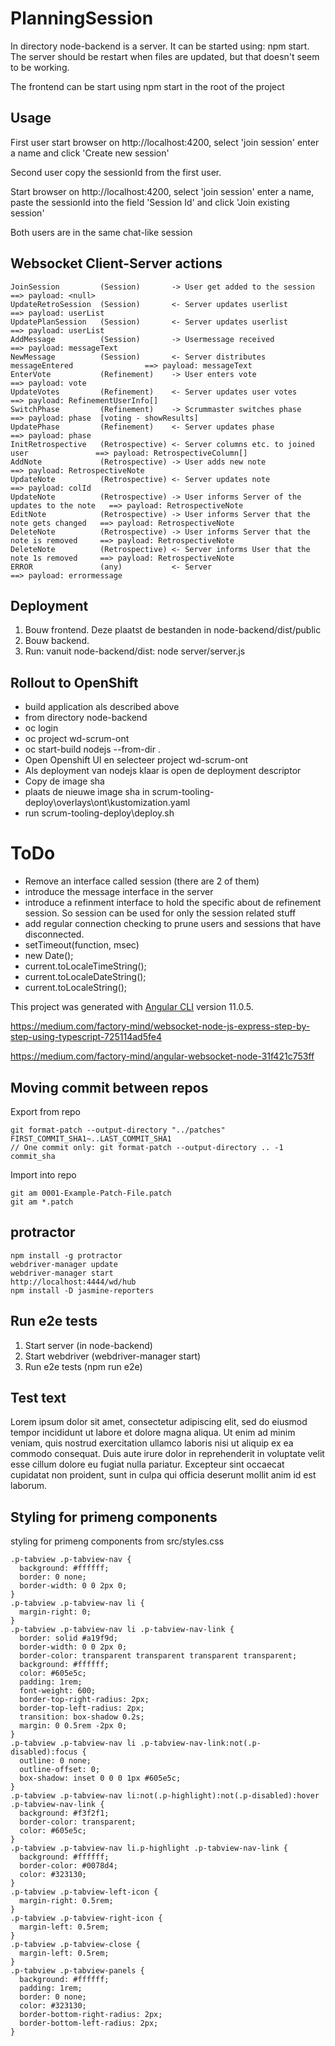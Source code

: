 # PlanningSession

In directory node-backend is a server. It can be started using: npm start.
The server should be restart when files are updated, but that doesn't seem to be working.

The frontend can be start using npm start in the root of the project

## Usage

First user start browser on http://localhost:4200, select 'join session' enter a name and click 'Create new session'

Second user copy the sessionId from the first user.

Start browser on http://localhost:4200, select 'join session' enter a name, paste the sessionId into the field 'Session Id' and click 'Join existing session'

Both users are in the same chat-like session

## Websocket Client-Server actions
```
JoinSession         (Session)       -> User get added to the session                    ==> payload: <null>
UpdateRetroSession  (Session)       <- Server updates userlist                          ==> payload: userList
UpdatePlanSession   (Session)       <- Server updates userlist                          ==> payload: userList
AddMessage          (Session)       -> Usermessage received                             ==> payload: messageText
NewMessage          (Session)       <- Server distributes messageEntered                ==> payload: messageText
EnterVote           (Refinement)    -> User enters vote                                 ==> payload: vote
UpdateVotes         (Refinement)    <- Server updates user votes                        ==> payload: RefinementUserInfo[]
SwitchPhase         (Refinement)    -> Scrummaster switches phase                       ==> payload: phase  [voting - showResults]
UpdatePhase         (Refinement)    <- Server updates phase                             ==> payload: phase
InitRetrospective   (Retrospective) <- Server columns etc. to joined user               ==> payload: RetrospectiveColumn[]
AddNote             (Retrospective) -> User adds new note                               ==> payload: RetrospectiveNote
UpdateNote          (Retrospective) <- Server updates note                              ==> payload: colId
UpdateNote          (Retrospective) -> User informs Server of the updates to the note   ==> payload: RetrospectiveNote
EditNote            (Retrospective) -> User informs Server that the note gets changed   ==> payload: RetrospectiveNote
DeleteNote          (Retrospective) -> User informs Server that the note is removed     ==> payload: RetrospectiveNote
DeleteNote          (Retrospective) <- Server informs User that the note 1s removed     ==> payload: RetrospectiveNote
ERROR               (any)           <- Server                                           ==> payload: errormessage
```
 
## Deployment

1. Bouw frontend. Deze plaatst de bestanden in node-backend/dist/public
1. Bouw backend.
1. Run: vanuit node-backend/dist: node server/server.js

## Rollout to OpenShift

- build application als described above
- from directory node-backend
- oc login
- oc project wd-scrum-ont
- oc start-build nodejs --from-dir .
- Open Openshift UI en selecteer project wd-scrum-ont
- Als deployment van nodejs klaar is open de deployment descriptor
- Copy de image sha
- plaats de nieuwe image sha in scrum-tooling-deploy\overlays\ont\kustomization.yaml
- run scrum-tooling-deploy\deploy.sh

# ToDo
- Remove an interface called session (there are 2 of them)
- introduce the message interface in the server 
- introduce a refinment interface to hold the specific about de refinement session. So session can be used for only the session related stuff
- add regular connection checking to prune users and sessions that have disconnected.
- setTimeout(function, msec)
- new Date();
- current.toLocaleTimeString();
- current.toLocaleDateString();
- current.toLocaleString();

This project was generated with [Angular CLI](https://github.com/angular/angular-cli) version 11.0.5.

https://medium.com/factory-mind/websocket-node-js-express-step-by-step-using-typescript-725114ad5fe4

https://medium.com/factory-mind/angular-websocket-node-31f421c753ff

## Moving commit between repos

Export from repo

```
git format-patch --output-directory "../patches" FIRST_COMMIT_SHA1~..LAST_COMMIT_SHA1
// One commit only: git format-patch --output-directory .. -1 commit_sha
```
Import into repo

```
git am 0001-Example-Patch-File.patch
git am *.patch
```

## protractor
```
npm install -g protractor
webdriver-manager update
webdriver-manager start
http://localhost:4444/wd/hub
npm install -D jasmine-reporters
```
## Run e2e tests

1. Start server (in node-backend)
1. Start webdriver (webdriver-manager start)
1. Run e2e tests (npm run e2e)

## Test text

Lorem ipsum dolor sit amet, consectetur adipiscing elit, sed do eiusmod tempor incididunt ut labore et dolore magna aliqua. Ut enim ad minim veniam, quis nostrud exercitation ullamco laboris nisi ut aliquip ex ea commodo consequat. Duis aute irure dolor in reprehenderit in voluptate velit esse cillum dolore eu fugiat nulla pariatur. Excepteur sint occaecat cupidatat non proident, sunt in culpa qui officia deserunt mollit anim id est laborum.

## Styling for primeng components

styling for primeng components from src/styles.css

```
.p-tabview .p-tabview-nav {
  background: #ffffff;
  border: 0 none;
  border-width: 0 0 2px 0;
}
.p-tabview .p-tabview-nav li {
  margin-right: 0;
}
.p-tabview .p-tabview-nav li .p-tabview-nav-link {
  border: solid #a19f9d;
  border-width: 0 0 2px 0;
  border-color: transparent transparent transparent transparent;
  background: #ffffff;
  color: #605e5c;
  padding: 1rem;
  font-weight: 600;
  border-top-right-radius: 2px;
  border-top-left-radius: 2px;
  transition: box-shadow 0.2s;
  margin: 0 0.5rem -2px 0;
}
.p-tabview .p-tabview-nav li .p-tabview-nav-link:not(.p-disabled):focus {
  outline: 0 none;
  outline-offset: 0;
  box-shadow: inset 0 0 0 1px #605e5c;
}
.p-tabview .p-tabview-nav li:not(.p-highlight):not(.p-disabled):hover .p-tabview-nav-link {
  background: #f3f2f1;
  border-color: transparent;
  color: #605e5c;
}
.p-tabview .p-tabview-nav li.p-highlight .p-tabview-nav-link {
  background: #ffffff;
  border-color: #0078d4;
  color: #323130;
}
.p-tabview .p-tabview-left-icon {
  margin-right: 0.5rem;
}
.p-tabview .p-tabview-right-icon {
  margin-left: 0.5rem;
}
.p-tabview .p-tabview-close {
  margin-left: 0.5rem;
}
.p-tabview .p-tabview-panels {
  background: #ffffff;
  padding: 1rem;
  border: 0 none;
  color: #323130;
  border-bottom-right-radius: 2px;
  border-bottom-left-radius: 2px;
}
```
